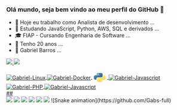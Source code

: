 ### Olá mundo, seja bem vindo ao meu perfil do GitHub 👋
 
- 🔭 Hoje eu trabalho como Analista de desenvolvimento ...
- 🌱 Estudando JavaScript, Python, AWS, SQL e derivados ...
- 🎓 FIAP - Cursando Engenharia de Software ...
- 🥳 Tenho 20 anos ... 
- 🥋 Gabriel Barros ...
 
<div>
<a href="https://github.com/Gabs-full">
<img height="180em" src="https://github-readme-stats.vercel.app/api?username=Gabs-full&show_icons=true&theme=tokyonight&include_all_commits=true&count_private=true"/>
<img height="180em" src="https://github-readme-stats.vercel.app/api/top-langs/?username=23Ant&layout=compact&langs_count=7&theme=tokyonight"/>
</div>
<div style="display: inline_block"><br>
<img align="center" alt="Gabriel-Linux" height="30" width="40" src="https://www.svgrepo.com/show/184138/linux.svg">
<img align="center" alt="Gabriel-Docker" height="30" width="40" src="https://cdn.worldvectorlogo.com/logos/docker.svg">
<img align="center" alt="Gabriel-Python" height="30" width="40" src="https://raw.githubusercontent.com/devicons/devicon/master/icons/python/python-original.svg">
<img align="center" alt="Gabriel-Javascript" height="30" width="40" src="https://cdn.iconscout.com/icon/free/png-256/javascript-2752148-2284965.png">
<img align="center" alt="Gabriel-PHP" height="30" width="40" src="https://upload.wikimedia.org/wikipedia/commons/2/27/PHP-logo.svg">
<img align="center" alt="Gabriel-Javascript" height="30" width="40" src="https://img.icons8.com/color/452/sql.png">
</div>
  ##
 
<div> 
<a href="https://www.youtube.com/channel/UC_-uuuZbY0AAt9CViNzvc-Q" target="_blank"><img src="https://img.shields.io/badge/YouTube-FF0000?style=for-the-badge&logo=youtube&logoColor=white" target="_blank"></a>
<a href="" target="_blank"><img src="https://www.instagram.com/gabriel_.tech/?hl=en&logo=instagram&logoColor=white" target="_blank"></a>
<a href="https://www.twitch.tv/o23n" target="_blank"><img src="https://img.shields.io/badge/Twitch-9146FF?style=for-the-badge&logo=twitch&logoColor=white" target="_blank"></a>
<a href="https://discord.gg/pDbY76q8Qf" target="_blank"><img src="&logo=discord&logoColor=white" target="_blank"></a> 
<a href = "mailto:menod3v@gmail.com"><img src="https://img.shields.io/badge/-Gmail-%23333?style=for-the-badge&logo=gmail&logoColor=white" target="_blank"></a>
<a href="" target="_blank"><img src="https://www.linkedin.com/in/gabriel-barros-a29a3a273/&logo=linkedin&logoColor=white" target="_blank"></a> 
  ![Snake animation](https://github.com/Gabs-full)
</div>
<!---
Gabs-full/Gabs-full is a ✨ special ✨ repository because its `README.md` (this file) appears on your GitHub profile.
You can click the Preview link to take a look at your changes.
--->
